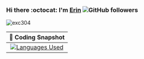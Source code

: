 ### Hi there :octocat: I'm [Erin](https://github.com/exc304/) ![GitHub followers](https://img.shields.io/github/followers/exc304?style=social) 
<p align="left"> <img src="https://komarev.com/ghpvc/?username=exc304&label=Profile%20views&color=0e75b6&style=flat" alt="exc304" /> </p>

| 📸 Coding Snapshot |
|:--:|
|[![Languages Used](https://github-readme-stats.vercel.app/api/top-langs/?username=exc304&hide=html,css&langs_count=6&layout=compact)](https://github.com/exc304/github-readme-stats)|
